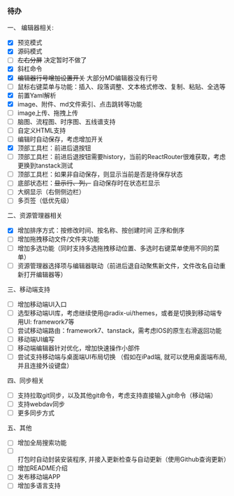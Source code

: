 ### 待办

一、 编辑器相关:

* [x] 预览模式
* [x] 源码模式
* [ ] ~~左右分屏~~ 决定暂时不做了
* [x] 斜杠命令
* [x] ~~编辑器行号增加设置开关~~ 大部分MD编辑器没有行号
* [ ] 鼠标右键菜单与功能：插入、段落调整、文本格式修改、复制、粘贴、全选等
* [x] 前置Yaml解析
* [x] image、附件、md文件索引、点击跳转等功能
* [ ] image上传、拖拽上传
* [ ] 脑图、流程图、时序图、五线谱支持
* [ ] 自定义HTML支持
* [ ] 编辑时自动保存，考虑增加开关
* [x] 顶部工具栏：前进后退按钮
* [ ] 顶部工具栏：前进后退按钮需要history，当前的ReactRouter很难获取，考虑更换到tanstack测试
* [ ] 顶部工具栏：如果非自动保存，则显示当前是否是待保存状态
* [ ] 底部状态栏：~~显示行、列，~~ 自动保存时在状态栏显示
* [ ] 大纲显示（右侧侧边栏）
* [ ] 多页签（低优先级）

二、资源管理器相关

* [x] 增加排序方式：按修改时间、按名称、按创建时间 正序和倒序
* [ ] 增加拖拽移动文件/文件夹功能
* [ ] 增加多选功能（同时支持多选拖拽移动位置、多选时右键菜单使用不同的菜单）
* [ ] 资源管理器选择项与编辑器联动（前进后退自动聚焦新文件，文件改名自动重新打开编辑器等）

三、移动端支持

* [ ] 增加移动端UI入口
* [ ] 选型移动端UI库，考虑继续使用@radix-ui/themes，或者是切换到移动端专用UI: framework7等
* [ ] 尝试移动端路由：framework7、tanstack，需考虑IOS的原生右滑返回功能
* [ ] 移动端UI编写
* [ ] 移动端编辑器针对优化，增加快速操作小部件
* [ ] 尝试支持移动端与桌面端UI布局切换 （假如在iPad端, 就可以使用桌面端布局, 并且连接外设键盘）

四、同步相关

* [ ] 支持拉取git同步，以及其他git命令，考虑支持直接输入git命令（移动端）
* [ ] 支持webdav同步
* [ ] 更多同步方式

五、其他

* [ ] 增加全局搜索功能
* [ ] 打包时自动封装安装程序, 并接入更新检查与自动更新（使用Github查询更新）
* [ ] 增加README介绍
* [ ] 发布移动端APP
* [ ] 增加多语言支持
